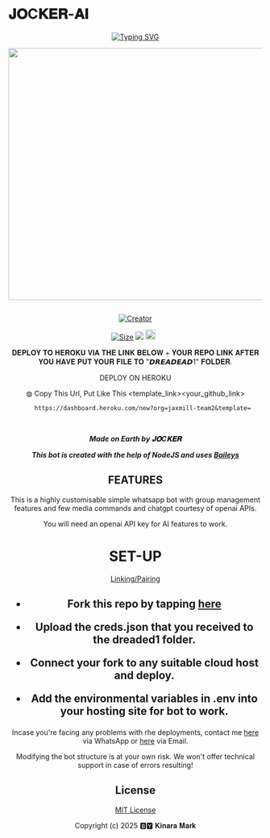 # 𝐉𝐎C𝐊𝐄𝐑-𝐀𝐈
<div align="center">
<a href="https://git.io/typing-svg"><img src="https://readme-typing-svg.demolab.com?font=Black+Ops+One&size=50&pause=1000&color=1BAFBAFF&center=true&width=910&height=100&lines=𝐉𝐎C𝐊𝐄𝐑-𝐀𝐈;WHATSAPP+BOT;CREATED+BY+𝐊𝐢𝐧𝐚𝐫𝐚 𝐌𝐚𝐫𝐤" alt="Typing SVG" /></a>
  </p>
  
<p align="center">
<img src="https://files.catbox.moe/mx5p5p.jpg" width="650" height="500"/>
</p>
<p align="center">
  <a href="#"><img src="http://readme-typing-svg.herokuapp.com?color=d1fa02&center=true&vCenter=true&multiline=false&lines=JOCKER+WHATSAPP+BOT" alt="">
</p>
<p align="center">
<a href="#"><img title="Creator" src="https://img.shields.io/badge/Creator-𝐊𝐢𝐧𝐚𝐫𝐚_𝐌𝐚𝐫𝐤-red.svg?style=for-the-badge&logo=github"></a>
</p>
<p align="center">

  



<a href="https://github.com/techkinara/JOCKER-AI/"><img title="Size" src="https://img.shields.io/github/repo-size/AlipBot/Api-Alpis?style=flat-square&color=darkred"></a>
<a href="https://hits.seeyoufarm.com"><img src="https://hits.seeyoufarm.com/api/count/incr/badge.svg?url=https://github.com/techkinara/JOCKER-Ai/%2Fhit-counter&count_bg=%2379C83D&title_bg=%23555555&icon=probot.svg&icon_color=%2304FF00&title=hits&edge_flat=false"/></a>
<a href="https://github.com/techkinara/JOCKER-AI/graphs/commit-activity"><img height="20" src="https://img.shields.io/badge/Maintained-No-red.svg"></a>&nbsp;&nbsp;
</p>
 
 𝐃𝐄𝐏𝐋𝐎𝐘 𝐓𝐎 𝐇𝐄𝐑𝐎𝐊𝐔 𝐕𝐈𝐀 𝐓𝐇𝐄 𝐋𝐈𝐍𝐊 𝐁𝐄𝐋𝐎𝐖 + 𝐘𝐎𝐔𝐑 𝐑𝐄𝐏𝐎 𝐋𝐈𝐍𝐊 𝐀𝐅𝐓𝐄𝐑 𝐘𝐎𝐔 𝐇𝐀𝐕𝐄 𝐏𝐔𝐓 𝐘𝐎𝐔𝐑 𝐅𝐈𝐋𝐄 𝐓𝐎 "𝘿𝙍𝙀𝘼𝘿𝙀𝘼𝘿1" 𝐅𝐎𝐋𝐃𝐄𝐑.

DEPLOY ON HEROKU<br>

◍ Copy This Url, Put Like This <template_link><your_github_link>

        https://dashboard.heroku.com/new?org=jaxmill-team2&template=

  <br>
  

***Made on Earth by 𝐉𝐎C𝐊𝐄𝐑***


***This bot is created with the help of NodeJS and uses [Baileys](https://github.com/adiwajshing/Baileys)***

## FEATURES
This is a highly customisable simple whatsapp bot with group management features and few media commands and chatgpt courtesy of openai APIs.

You will need an openai API key for AI features to work.

# SET-UP

[Linking/Pairing](https://replit.com/@techkinara/PAIRING-JOCKER-AI?s=app)








    
<h2 align="center">   



    
<h2 align="center">   

- Fork this repo by tapping  [here](https://github.com/techkinara/JOCKER-AI/fork)


- Upload the creds.json that you received to the dreaded1 folder.

- Connect your fork to any suitable cloud host and deploy.

- Add the environmental variables in .env into your hosting site for bot to work.
</h2>
 
     

    
 



Incase you're facing any problems with rhe deployments, contact me  [here](https://wa.me/254113634286) via WhatsApp or [here](techkinara@gmail.com) via Email.

Modifying the bot structure is at your own risk. We won't offer technical support in case of errors resulting!


## License

[MIT License](https://github.com/techkinara/JOCKER-AI/blob/main/LICENSE)

Copyright (c) 2025  🅱︎🆈︎ 𝐊𝐢𝐧𝐚𝐫𝐚 𝐌𝐚𝐫𝐤

